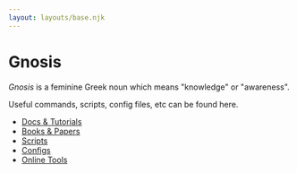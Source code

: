 ```yaml
---
layout: layouts/base.njk
---
```


# Gnosis

_Gnosis_ is a feminine Greek noun which means "knowledge" or "awareness".

Useful commands, scripts, config files, etc can be found here.

* [Docs & Tutorials](doc/)
* [Books & Papers](https://jakobmaier.at/private/books/)
* [Scripts](scripts/)
* [Configs](configs/)
* [Online Tools](tools/)
